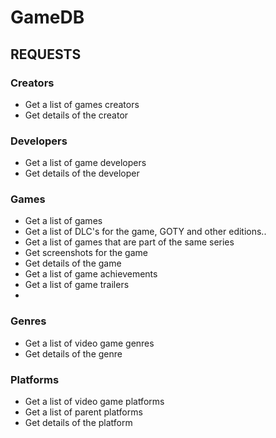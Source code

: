 # GameDB

## REQUESTS

### Creators
- Get a list of games creators
- Get details of the creator
### Developers
- Get a list of game developers
- Get details of the developer
### Games
- Get a list of games
- Get a list of DLC's for the game, GOTY and other editions..
- Get a list of games that are part of the same series
- Get screenshots for the game
- Get details of the game
- Get a list of game achievements
- Get a list of game trailers
- 
### Genres
- Get a list of video game genres
- Get details of the genre

### Platforms
- Get a list of video game platforms
- Get a list of parent platforms
- Get details of the platform


